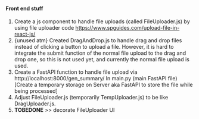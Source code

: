 #### Front end stuff
1. Create a js component to handle file uploads (called FileUploader.js) by using file uploader code https://www.spguides.com/upload-file-in-react-js/ 
2. {unused atm} Created DragAndDrop.js to handle drag and drop files instead of clicking a button to upload a file. However, it is hard to integrate the submit function of the normal file upload to the drag and drop one, so this is not used yet, and currently the normal file upload is used.
3. Create a FastAPI function to handle file upload via http://localhost:8000/gen_summary/
In main.py (main FastAPI file)  [Create a temporary storage on Server aka FastAPI to store the file while being processed]
4. Adjust FileUploader.js (temporarily TempUploader.js) to be like DragUploader.js.
5. **TOBEDONE** >> decorate FileUploader UI
